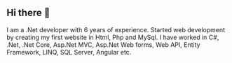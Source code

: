 ## Hi there 👋
I am a .Net developer with 6 years of experience. Started web development by creating my first website in Html, Php and MySql. I have worked in C#, .Net, .Net Core, Asp.Net MVC, Asp.Net Web forms, Web API, Entity Framework, LINQ, SQL Server, Angular etc.
<!--
**cyrilgeorgem/cyrilgeorgem** is a ✨ _special_ ✨ repository because its `README.md` (this file) appears on your GitHub profile.

Here are some ideas to get you started:

- 🔭 I’m currently working on ...
- 🌱 I’m currently learning ...
- 👯 I’m looking to collaborate on ...
- 🤔 I’m looking for help with ...
- 💬 Ask me about ...
- 📫 How to reach me: ...
- 😄 Pronouns: ...
- ⚡ Fun fact: ...
-->
